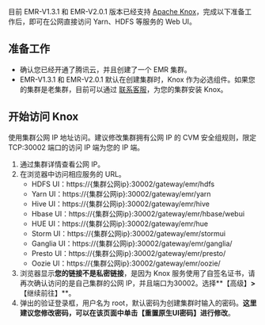 目前 EMR-V1.3.1 和 EMR-V2.0.1 版本已经支持 [Apache Knox](https://knox.apache.org/?spm=a2c4g.11186623.2.10.22b554deZiOUor)，完成以下准备工作后，即可在公网直接访问 Yarn、HDFS 等服务的 Web UI。

## 准备工作
- 确认您已经开通了腾讯云，并且创建了一个 EMR 集群。
- EMR-V1.3.1 和 EMR-V2.0.1 默认在创建集群时，Knox 作为必选组件。如果您的集群是老集群，目前可以通过 [联系客服](https://cloud.tencent.com/about/connect)，为您的集群安装 Knox。

## 开始访问 Knox
使用集群公网 IP 地址访问。建议修改集群拥有公网 IP 的 CVM 安全组规则，限定 TCP:30002 端口的访问 IP 端为您的 IP 端。
1. 通过集群详情查看公网 IP。
2. 在浏览器中访问相应服务的 URL。
   - HDFS   UI：https://{集群公网ip}:30002/gateway/emr/hdfs
   - Yarn   UI：https://{集群公网ip}:30002/gateway/emr/yarn
   - Hive  UI：https://{集群公网ip}:30002/gateway/emr/hive
   - Hbase  UI：https://{集群公网ip}:30002/gateway/emr/hbase/webui
   - HUE  UI：https://{集群公网ip}:30002/gateway/emr/hue
   - Storm   UI：https://{集群公网ip}:30002/gateway/emr/stormui
   - Ganglia  UI：https://{集群公网ip}:30002/gateway/emr/ganglia/
   - Presto  UI：https://{集群公网ip}:30002/gateway/emr/presto/
   - Oozie   UI：https://{集群公网ip}:30002/gateway/emr/oozie/
3. 浏览器显示**您的链接不是私密链接**，是因为 Knox 服务使用了自签名证书，请再次确认访问的是自己集群的公网 IP，并且端口为30002。选择**【高级】**>**【继续前往】**。
4. 弹出的验证登录框，用户名为 root，默认密码为创建集群时输入的密码。**这里建议您修改密码，可以在该页面中单击【重置原生UI密码】进行修改**。


